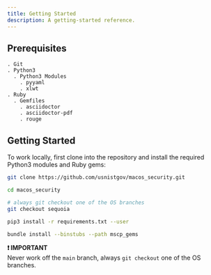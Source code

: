 ```yaml
---
title: Getting Started
description: A getting-started reference.
---
```


## Prerequisites
```
. Git
. Python3
  . Python3 Modules
    . pyyaml
    . xlwt
. Ruby
  . Gemfiles
    . asciidoctor
    . asciidoctor-pdf
    . rouge
```

## Getting Started

To work locally, first clone into the repository and install the required Python3 modules and Ruby gems:

```bash
git clone https://github.com/usnistgov/macos_security.git

cd macos_security

# always git checkout one of the OS branches
git checkout sequoia

pip3 install -r requirements.txt --user

bundle install --binstubs --path mscp_gems
```

**❗ IMPORTANT**\
Never work off the `main` branch, always `git checkout` one of the OS branches.
